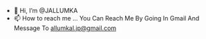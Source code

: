 - 👋 Hi, I’m @JALLUMKA
- 📫 How to reach me ... You Can Reach Me By Going In Gmail And Message To allumkal.jp@gmail.com

<!---
JALLUMKAL/JALLUMKAL is a ✨ special ✨ repository because its `README.md` (this file) appears on your GitHub profile.
You can click the Preview link to take a look at your changes.
--->
